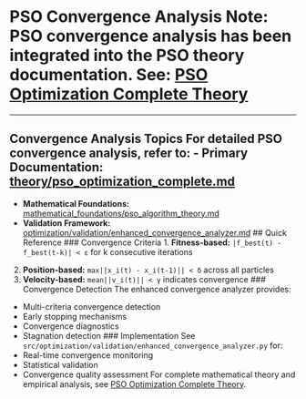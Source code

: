 # PSO Convergence Analysis **Note:** PSO convergence analysis has been integrated into the PSO theory documentation. **See:** [PSO Optimization Complete Theory](./pso_optimization_complete.md)

---

## Convergence Analysis Topics For detailed PSO convergence analysis, refer to: - **Primary Documentation:** [theory/pso_optimization_complete.md](./pso_optimization_complete.md)

- **Mathematical Foundations:** [mathematical_foundations/pso_algorithm_theory.md](../mathematical_foundations/pso_algorithm_theory.md)
- **Validation Framework:** [optimization/validation/enhanced_convergence_analyzer.md](../reference/optimization/validation_enhanced_convergence_analyzer.md) ## Quick Reference ### Convergence Criteria 1. **Fitness-based:** `|f_best(t) - f_best(t-k)| < ε` for k consecutive iterations
2. **Position-based:** `max||x_i(t) - x_i(t-1)|| < δ` across all particles
3. **Velocity-based:** `mean||v_i(t)|| < γ` indicates convergence ### Convergence Detection The enhanced convergence analyzer provides:
- Multi-criteria convergence detection
- Early stopping mechanisms
- Convergence diagnostics
- Stagnation detection ### Implementation See `src/optimization/validation/enhanced_convergence_analyzer.py` for:
- Real-time convergence monitoring
- Statistical validation
- Convergence quality assessment For complete mathematical theory and empirical analysis, see [PSO Optimization Complete Theory](./pso_optimization_complete.md).
